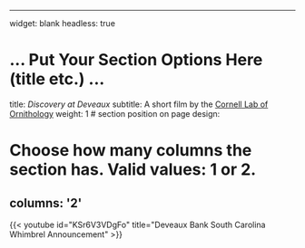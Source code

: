 
---
widget: blank
headless: true

# ... Put Your Section Options Here (title etc.) ...
title: _Discovery at Deveaux_
subtitle: A short film by the [Cornell Lab of Ornithology](https://www.birds.cornell.edu/home/)
weight: 1  # section position on page
design:
  # Choose how many columns the section has. Valid values: 1 or 2.
  columns: '2'
---

{{< youtube id="KSr6V3VDgFo" title="Deveaux Bank South Carolina Whimbrel Announcement" >}}

